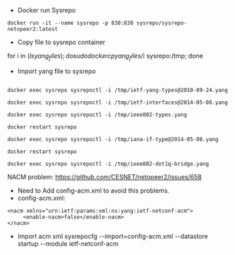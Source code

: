 - Docker run Sysrepo
```docker run --network host --name yang-explore -it yang-explore:2 bash
docker run -it --name sysrepo -p 830:830 sysrepo/sysrepo-netopeer2:latest
```
- Copy file to sysrepo container

for i in $(ls yang_files); do  sudo docker cp yang_files/$i  sysrepo:/tmp;  done

- Import yang file to sysrepo
```docker exec sysrepo sysrepoctl -i /tmp/ieee802-dot1q-types.yang

docker exec sysrepo sysrepoctl -i /tmp/ietf-yang-types@2010-09-24.yang

docker exec sysrepo sysrepoctl -i /tmp/ietf-interfaces@2014-05-08.yang

docker exec sysrepo sysrepoctl -i /tmp/ieee802-types.yang

docker restart sysrepo

docker exec sysrepo sysrepoctl -i /tmp/iana-if-type@2014-05-08.yang

docker restart sysrepo

docker exec sysrepo sysrepoctl -i /tmp/ieee802-dot1q-bridge.yang
```

NACM problem:
https://github.com/CESNET/netopeer2/issues/658

- Need to Add config-acm.xml to avoid this problems.
- config-acm.xml:
```
<nacm xmlns="urn:ietf:params:xml:ns:yang:ietf-netconf-acm">
     <enable-nacm>false</enable-nacm>
</nacm>
```

- Import acm xml 
sysrepocfg --import=config-acm.xml --datastore startup --module ietf-netconf-acm
